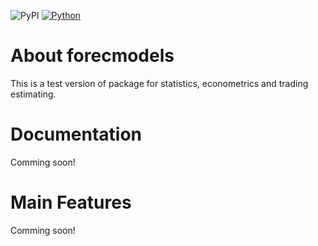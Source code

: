 ![PyPI](https://img.shields.io/pypi/v/nine?color=red) [![Python](https://img.shields.io/badge/python-3.7-blue.svg)](https://www.python.org/)

# About forecmodels

This is a test version of package for statistics, econometrics and trading estimating.

# Documentation
Comming soon! 

# Main Features
Comming soon!
